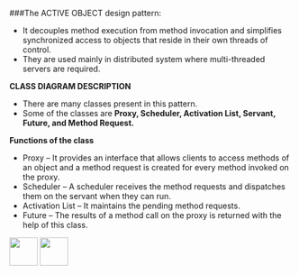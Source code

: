 
###The ACTIVE OBJECT design pattern:

-	It decouples method execution from method invocation and simplifies synchronized access to objects that reside in their own threads of control.
-	They are used mainly in distributed system where multi-threaded servers are required.

<b>CLASS DIAGRAM DESCRIPTION</b>

- There are many classes present in this pattern. 
- Some of the classes are <b>Proxy, Scheduler, Activation List, Servant, Future, and Method Request.</b>

<b>Functions of the class</b>

- Proxy – It provides an interface that allows clients to access methods of an object and a method request is created for every method invoked on the proxy.
- Scheduler – A scheduler receives the method requests and dispatches them on the servant when they can run.
- Activation List – It maintains the pending method requests.
- Future – The results of a method call on the proxy is returned with the help of this class.


[<img src="https://cloud.githubusercontent.com/assets/14101008/11768481/3b7d20d6-a18b-11e5-95fe-a422966f4c03.png" width="50" height="50"></img>](https://github.com/hariniiyer/CSCI-5828_Presentation4_Software-Design-Patterns/blob/master/ExePattern.md)
[<img src="https://cloud.githubusercontent.com/assets/14101008/11768482/3d2d0bbc-a18b-11e5-8766-2e7f5b241782.png" width="50" height="50"></img>](https://github.com/hariniiyer/CSCI-5828_Presentation4_Software-Design-Patterns/blob/master/e2.md)


